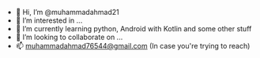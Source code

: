 - 👋 Hi, I’m @muhammadahmad21
- 👀 I’m interested in ...
- 🌱 I’m currently learning python, Android with Kotlin and some other stuff
- 💞️ I’m looking to collaborate on ...
- 📫 muhammadahmad76544@gmail.com (In case you're trying to reach)

<!---
muhammadahmad21/muhammadahmad21 is a ✨ special ✨ repository because its `README.md` (this file) appears on your GitHub profile.
You can click the Preview link to take a look at your changes.
--->
